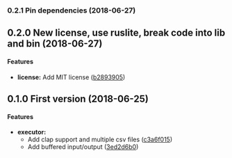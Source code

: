 <a name="0.2.1"></a>
### 0.2.1 Pin dependencies (2018-06-27)




<a name="0.2.0"></a>
## 0.2.0 New license, use ruslite, break code into lib and bin (2018-06-27)


#### Features

* **license:**  Add MIT license ([b2893905](https://github.com/jaysonsantos/csv-query-rs/commit/b2893905e1a0f13f53d02c7802173ecdeaabb377))



<a name="0.1.0"></a>
## 0.1.0 First version (2018-06-25)


#### Features

* **executor:**
  *  Add clap support and multiple csv files ([c3a6f015](https://github.com/jaysonsantos/csv-query-rs/commit/c3a6f015f2b071a6ec36586c27dff01eb06c7a82))
  *  Add buffered input/output ([3ed2d6b0](https://github.com/jaysonsantos/csv-query-rs/commit/3ed2d6b0ad641289cf8c4f591fcf0c43bd996bee))
